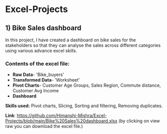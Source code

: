 # Excel-Projects 

## 1) Bike Sales dashboard

In this project, I have created a dashboard on bike sales for the stakeholders so that they can analyse the sales across different categories using various advance excel skills.

### Contents of the excel file: 
- **Raw Data**- 'Bike_buyers' 
- **Transformed Data**- 'Worksheet' 
- **Pivot Charts**-  Customer Age Groups, Sales Region, Commute distance, Customer Avg Income 
- **Dashboard**

**Skills used:** Pivot charts, Slicing, Sorting and filtering, Removing duplicates.

**Link**: https://github.com/Himanshi-Mishra/Excel-Projects/blob/main/Bike%20Sales%20dashboard.xlsx (by clicking on view raw you can download the excel file.)
